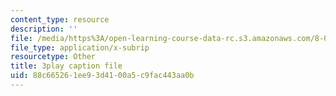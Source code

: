 ```yaml
---
content_type: resource
description: ''
file: /media/https%3A/open-learning-course-data-rc.s3.amazonaws.com/8-03sc-physics-iii-vibrations-and-waves-fall-2016/88c665261ee93d4100a5c9fac443aa0b_VkbtIDSHfSc.srt
file_type: application/x-subrip
resourcetype: Other
title: 3play caption file
uid: 88c66526-1ee9-3d41-00a5-c9fac443aa0b
---
```

